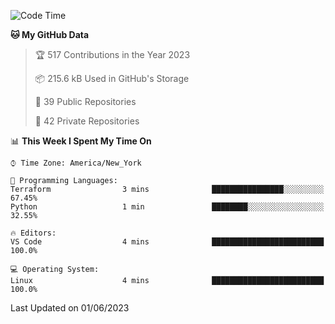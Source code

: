 <!--START_SECTION:waka-->
![Code Time](http://img.shields.io/badge/Code%20Time-201%20hrs%205%20mins-blue)

**🐱 My GitHub Data** 

> 🏆 517 Contributions in the Year 2023
 > 
> 📦 215.6 kB Used in GitHub's Storage 
 > 
> 📜 39 Public Repositories 
 > 
> 🔑 42 Private Repositories  
 > 
📊 **This Week I Spent My Time On** 

```text
⌚︎ Time Zone: America/New_York

💬 Programming Languages: 
Terraform                3 mins              ████████████████░░░░░░░░░   67.45% 
Python                   1 min               ████████░░░░░░░░░░░░░░░░░   32.55%

🔥 Editors: 
VS Code                  4 mins              █████████████████████████   100.0%

💻 Operating System: 
Linux                    4 mins              █████████████████████████   100.0%

```


 Last Updated on 01/06/2023
<!--END_SECTION:waka-->